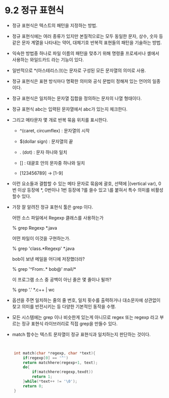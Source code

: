 # 9.2 정규 표현식

- 정규 표현식은 텍스트의 패턴을 지정하는 방법.
- 정규 표현식에는 여러 종류가 있지만 본질적으로는 모두 동일한 문자, 상수, 숫자 등 같은 문자 계열을 나타내는 약어, 대체기호 반복적 표현들의 패턴을 기술하는 방법.
- 익숙한 방법중 하나로 파일 이름의 패턴을 맞추기 위해 명령줄 프로세서나 셸에서 사용하는 와일드카드 라는 기능이 있다.

- 일반적으로 *(아스테리스크)는 문자로 구성된 모든 문자열의 의미로 사용.
- 정규 표현식은 표현 방식마다 명확한 의미와 공식 문법이 정해져 있는 언어의 일종이다.
- 정규 표현식은 일치하는 문자열 집합을 정의하는 문자의 나열 형태이다.
- 정규 표현식 abc는 입력된 문자열에서 abc가 있는지 체크한다.
- 그리고 메타문자 몇 개로 반복 묶음 위치를 표시한다.

    - ^(caret, circumflex)  : 문자열의 시작
    - $(dollar sign)        : 문자열의 끝

    - . (dot)               : 문자 하나와 일치
    - []                    : 대괄호 안의 문자중 하나와 일치
    - [123456789] -> [1-9]
- 이런 요소들과 결합할 수 있는 메타 문자로 묶음에 괄호, 선택에 |(vertical var), 0번 이상 등장에 *, 0번이나 1번 등장에 ?를 쓸수 있고 \를 붙혀서 특수 의미를 비활성 할수 있다.

- 가장 잘 알려진 정규 표현식 툴은 grep 이다.

    어떤 소스 파일에서 Regexp 클래스를 사용하는가

    % grep Regexp *.java

    어떤 파일이 이것을 구현하는가.

    % grep 'class.*Regexp' *.java

    bob이 보낸 메일을 어디에 저장했더라?

    % grep '^From:.* bob@' mail/*

    이 프로그램 소스 중 공백이 아닌 줄은 몇 줄이나 될까?
    
    % grep '.' *.c++ | wc

- 옵션을 주면 일치하는 줄의 줄 번호, 일치 횟수를 출력하거나 대소문자에 상관없이 찾고 의미를 반전시키는 등 다양한 기본적인 동작을 수행.

- 모든 시스템에는 grep 이나 비슷한게 있는게 아니므로 regex 또는 regexp 라고 부르는 정규 표현식 라이브러리로 직접 grep을 만들수 있다.

- match 함수는 텍스트 문자열이 정규 표현식과 일치하는지 판단하는 것이다.

``` c++
    

    int match(char *regexp, char *text){
        if(regexp[0] == '^')
        return matchhere(regexp+1, text);
        do{
            if(matchhere(regexp,texdt))
            return 1;
        }while(*text++ != '\0');
        return 0;
    }
```